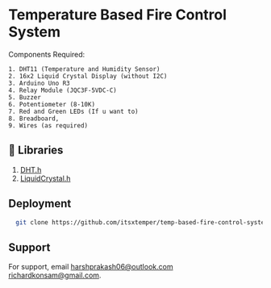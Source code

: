 
# Temperature Based Fire Control System

Components Required:

    1. DHT11 (Temperature and Humidity Sensor)
    2. 16x2 Liquid Crystal Display (without I2C)
    3. Arduino Uno R3
    4. Relay Module (JQC3F-5VDC-C)
    5. Buzzer
    6. Potentiometer (8-10K)
    7. Red and Green LEDs (If u want to)
    8. Breadboard,
    9. Wires (as required)





## 🔗 Libraries
1. [DHT.h](https://github.com/RobTillaart/Arduino/blob/master/libraries/DHTlib/dht.h)
2. [LiquidCrystal.h](https://github.com/arduino-libraries/LiquidCrystal)



## Deployment

```bash
  git clone https://github.com/itsxtemper/temp-based-fire-control-system
```





## Support

For support, email harshprakash06@outlook.com richardkonsam@gmail.com.

